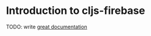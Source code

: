 # Introduction to cljs-firebase

TODO: write [great documentation](http://jacobian.org/writing/what-to-write/)
